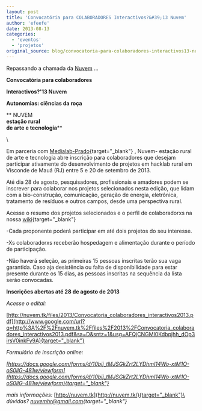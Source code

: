 ```yaml
---
layout: post
title: 'Convocatória para COLABORADORES Interactivos?&#39;13 Nuvem'
author: 'efeefe'
date: 2013-08-13
categories:
  - 'eventos'
  - 'projetos'
original_source: blog/convocatoria-para-colaboradores-interactivos13-nuvem.html
---
```


Repassando a chamada da [Nuvem](http://nuvem.tk/) \...

**Convocatória para colaboradores**

<div>

**Interactivos?\'13 Nuvem**

</div>

<div>

**Autonomias: ciências da roça**

</div>

<div>

</div>

<div>

<div>

** NUVEM \
**estação rural\
de arte e tecnologia****

</div>

<div>

</div>

\

<div>

<div>

Em parceria com [Medialab-Prado](http://medialab-prado.es/){target="_blank"} , Nuvem- estação rural de arte e tecnologia abre inscrição para colaboradores que desejam participar ativamente do desenvolvimento de projetos em hacklab rural em Visconde de Mauá (RJ) entre 5 e 20 de setembro de 2013.

</div>

<div>

</div>

<div>

Até dia 28 de agosto, pesquisadores, profissionais e amadores podem se inscrever para colaborar nos projetos selecionados nesta edição, que lidam com a bio-construção, comunicação, geração de energia, eletrônica, tratamento de resíduos e outros campos, desde uma perspectiva rural.

</div>

<div>

</div>

<div>

Acesse o resumo dos projetos selecionados e o perfil de colaboradorxs na nossa [wiki](http://nuvem.tk/wiki/index.php/Interactivos%3F%2713_Nuvem){target="_blank"}

</div>

<div>

</div>

<div>

-Cada proponente poderá participar em até dois projetos do seu interesse.

</div>

<div>

<div>

-Xs colaboradorxs receberão hospedagem e alimentação durante o período de participação.

</div>

<div>

-Não haverá seleção, as primeiras 15 pessoas inscritas terão sua vaga garantida. Caso aja desistência ou falta de disponibilidade para estar presente durante os 15 dias, as pessoas inscritas na sequência da lista serão convocadas.

</div>

</div>

<div>

</div>

<div>

</div>

<div>

**Inscrições abertas até 28 de agosto de 2013**

</div>

</div>

<div>

</div>

*Acesse o edital:*

</div>

<div>

[http://nuvem.tk/files/2013/Convocatoria_colaboradores_interactivos2013.pdf](http://www.google.com/url?q=http%3A%2F%2Fnuvem.tk%2Ffiles%2F2013%2FConvocatoria_colaboradores_interactivos2013.pdf&sa=D&sntz=1&usg=AFQjCNGMl0Kdbpjhh_dOp3irsV0inkFy9A){target="_blank"}

</div>

<div>

*Formulário de inscrição online:*

</div>

<div>

*[https://docs.google.com/forms/d/10bij_tMJSGkZrt2LYDhmI14Wo-xtM1O-oS0llG-481w/viewform](https://docs.google.com/forms/d/10bij_tMJSGkZrt2LYDhmI14Wo-xtM1O-oS0llG-481w/viewform){target="_blank"}*

</div>

<div>

</div>

<div>

</div>

<div>

*mais informações:* [http://nuvem.tk](http://nuvem.tk/){target="_blank"}\
*dúvidas? [nuvemhr@gmail.com](mailto:nuvemhr@gmail.com){target="_blank"}*

</div>
